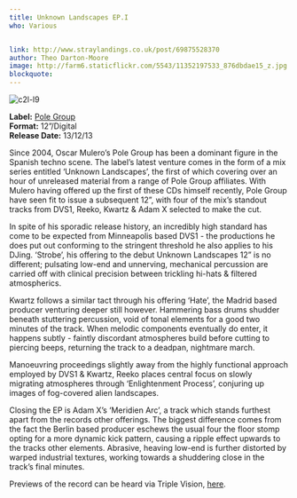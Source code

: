 ```yaml
---
title: Unknown Landscapes EP.I
who: Various


link: http://www.straylandings.co.uk/post/69875528370
author: Theo Darton-Moore
image: http://farm6.staticflickr.com/5543/11352197533_876dbdae15_z.jpg
blockquote:
---
```


![c2l-l9](http://farm8.staticflickr.com/7454/11352042695_98e418f7b2_t.jpg)

**Label:** [Pole Group](http://polegroup.net/en/)
<br>**Format:** 12”/Digital
<br>**Release Date:** 13/12/13  

Since 2004, Oscar Mulero’s Pole Group has been a dominant figure in the Spanish techno scene. The label’s latest venture comes in the form of a mix series entitled ‘Unknown Landscapes’, the first of which covering over an hour of unreleased material from a range of Pole Group affiliates. With Mulero having offered up the first of these CDs himself recently, Pole Group have seen fit to issue a subsequent 12”, with four of the mix’s standout tracks from DVS1, Reeko, Kwartz & Adam X selected to make the cut.

In spite of his sporadic release history, an incredibly high standard has come to be expected from Minneapolis based DVS1 - the productions he does put out conforming to the stringent threshold he also applies to his DJing. ‘Strobe’, his offering to the debut Unknown Landscapes 12” is no different; pulsating low-end and unnerving, mechanical percussion are carried off with clinical precision between trickling hi-hats & filtered atmospherics.

Kwartz follows a similar tact through his offering ‘Hate’, the Madrid based producer venturing deeper still however. Hammering bass drums shudder beneath stuttering percussion, void of tonal elements for a good two minutes of the track. When melodic components eventually do enter, it happens subtly - faintly discordant atmospheres build before cutting to piercing beeps, returning the track to a deadpan, nightmare march.

Manoeuvring proceedings slightly away from the highly functional approach employed by DVS1 & Kwartz, Reeko places central focus on slowly migrating atmospheres through ‘Enlightenment Process’, conjuring up images of fog-covered alien landscapes.

Closing the EP is Adam X’s ‘Meridien Arc’, a track which stands furthest apart from the records other offerings. The biggest difference comes from the fact the Berlin based producer eschews the usual four the floor stomp opting for a more dynamic kick pattern, causing a ripple effect upwards to the tracks other elements. Abrasive, heaving low-end is further distorted by warped industrial textures, working towards a shuddering close in the track’s final minutes.

Previews of the record can be heard via Triple Vision, [here](http://www.triplevision.nl/release/POLEGROUP021/).